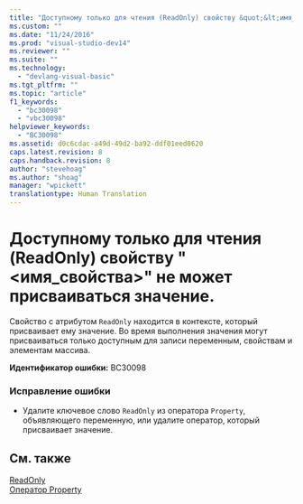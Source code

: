 ```yaml
---
title: "Доступному только для чтения (ReadOnly) свойству &quot;&lt;имя_свойства&gt;&quot; не может присваиваться значение. | Microsoft Docs"
ms.custom: ""
ms.date: "11/24/2016"
ms.prod: "visual-studio-dev14"
ms.reviewer: ""
ms.suite: ""
ms.technology: 
  - "devlang-visual-basic"
ms.tgt_pltfrm: ""
ms.topic: "article"
f1_keywords: 
  - "bc30098"
  - "vbc30098"
helpviewer_keywords: 
  - "BC30098"
ms.assetid: d0c6cdac-a49d-49d2-ba92-ddf01eed0620
caps.latest.revision: 8
caps.handback.revision: 8
author: "stevehoag"
ms.author: "shoag"
manager: "wpickett"
translationtype: Human Translation
---
```

# Доступному только для чтения (ReadOnly) свойству &quot;&lt;имя_свойства&gt;&quot; не может присваиваться значение.
Свойство с атрибутом `ReadOnly` находится в контексте, который присваивает ему значение. Во время выполнения значения могут присваиваться только доступным для записи переменным, свойствам и элементам массива.  
  
 **Идентификатор ошибки:** BC30098  
  
### Исправление ошибки  
  
-   Удалите ключевое слово `ReadOnly` из оператора `Property`, объявляющего переменную, или удалите оператор, который присваивает значение.  
  
## См. также  
 [ReadOnly](../../visual-basic/language-reference/modifiers/readonly.md)   
 [Оператор Property](../../visual-basic/language-reference/statements/property-statement.md)